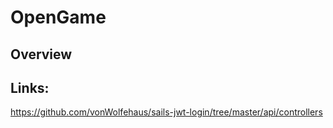 # OpenGame

## Overview

## Links:

https://github.com/vonWolfehaus/sails-jwt-login/tree/master/api/controllers

